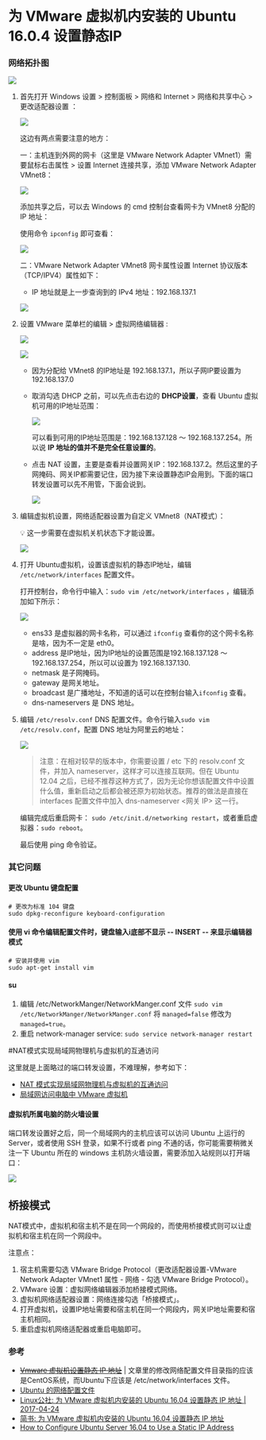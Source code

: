# 为 VMware 虚拟机内安装的 Ubuntu 16.0.4 设置静态IP

### 网络拓扑图

![](http://on-img.com/chart_image/5b1f52fce4b00490ac9567be.png?_=1528783139062)



1. 首先打开 Windows 设置 > 控制面板 > 网络和 Internet > 网络和共享中心 > 更改适配器设置 ：

   ![](https://ws1.sinaimg.cn/large/006tKfTcgy1fs7ol4ixpwj31kw0epdgv.jpg)

   这边有两点需要注意的地方：

   一：主机连到外网的网卡（这里是 VMware Network Adapter VMnet1）需要鼠标右击属性 > 设置 Internet 连接共享，添加 VMware Network Adapter VMnet8：

   ![](https://ws3.sinaimg.cn/large/006tKfTcgy1fs7orjfkq6j30bm0brdfz.jpg)

   添加共享之后，可以去 Windows 的 cmd 控制台查看网卡为 VMnet8 分配的 IP 地址：

   使用命令 `ipconfig` 即可查看：

   ![](https://ws4.sinaimg.cn/large/006tKfTcgy1fs7oythwa4j30xa07gt8q.jpg)



   二：VMware Network Adapter VMnet8 网卡属性设置 Internet 协议版本（TCP/IPV4）属性如下：

   * IP 地址就是上一步查询到的 IPv4 地址：192.168.137.1

   ![](https://ws3.sinaimg.cn/large/006tKfTcgy1fs7ow41s5kj31cc0wsgoi.jpg)

2. 设置 VMware 菜单栏的编辑 > 虚拟网络编辑器 :

   ![](https://ws4.sinaimg.cn/large/006tKfTcgy1fs7pcglusij30ge0a2t90.jpg)

   ![](https://ws1.sinaimg.cn/large/006tKfTcgy1fs7pfw9md6j30wq0tc3zx.jpg)

   * 因为分配给 VMnet8 的IP地址是 192.168.137.1，所以子网IP要设置为192.168.137.0

   * 取消勾选 DHCP 之前，可以先点击右边的 **DHCP设置**，查看 Ubuntu 虚拟机可用的IP地址范围：

     ![](https://ws3.sinaimg.cn/large/006tKfTcgy1fs7pjfcpcbj30v60mudgt.jpg)

     可以看到可用的IP地址范围是：192.168.137.128 ～ 192.168.137.254。所以说 **IP 地址的值并不是完全任意设置的**。

   * 点击 NAT 设置，主要是查看并设置网关IP：192.168.137.2。然后这里的子网掩码、网关IP都需要记住，因为接下来设置静态IP会用到。下面的端口转发设置可以先不用管，下面会说到。

     ![](https://ws3.sinaimg.cn/large/006tKfTcgy1fs7plqiphuj30rg0t6js7.jpg)

3. 编辑虚拟机设置，网络适配器设置为自定义 VMnet8（NAT模式）：

   💡 这一步需要在虚拟机关机状态下才能设置。

   ![](https://ws2.sinaimg.cn/large/006tKfTcgy1fs7prcotp1j312u0rc3ze.jpg)

4. 打开 Ubuntu虚拟机，设置该虚拟机的静态IP地址，编辑 `/etc/network/interfaces` 配置文件。

   打开控制台，命令行中输入：`sudo vim /etc/network/interfaces` ，编辑添加如下所示：

   ![](https://ws2.sinaimg.cn/large/006tKfTcgy1fs7pt4dj2ij30ew08bq37.jpg)

   * ens33 是虚拟器的网卡名称，可以通过 `ifconfig` 查看你的这个网卡名称是啥，因为不一定是 eth0。
   * address 是IP地址，因为IP地址的设置范围是192.168.137.128 ～ 192.168.137.254，所以可以设置为 192.168.137.130.
   * netmask 是子网掩码。
   * gateway 是网关地址。
   * broadcast 是广播地址，不知道的话可以在控制台输入`ifconfig` 查看。
   * dns-nameservers 是 DNS 地址。

5. 编辑 `/etc/resolv.conf` DNS 配置文件。命令行输入`sudo vim /etc/resolv.conf`，配置 DNS 地址为阿里云的地址：

   ![](https://ws3.sinaimg.cn/large/006tKfTcgy1fs7py6sg0xj30ka02r74i.jpg)

   > 注意：在相对较早的版本中，你需要设置 / etc 下的 resolv.conf 文件，并加入 nameserver，这样才可以连接互联网。但在 Ubuntu 12.04 之后，已经不推荐这种方式了，因为无论你想该配置文件中设置什么值，重新启动之后都会被还原为初始状态。推荐的做法是直接在 interfaces 配置文件中加入 dns-nameserver <网关 IP> 这一行。

   编辑完成后重启网卡：  `sudo /etc/init.d/networking restart`，或者重启虚拟器：`sudo reboot`。

   最后使用 ping 命令验证。



### 其它问题

#### 更改 Ubuntu 键盘配置

```shell
# 更改为标准 104 键盘
sudo dpkg-reconfigure keyboard-configuration
```



#### 使用 vi 命令编辑配置文件时，键盘输入i底部不显示 -- INSERT -- 来显示编辑器模式

```shell
# 安装并使用 vim
sudo apt-get install vim
```



#### su

1. 编辑 /etc/NetworkManger/NetworkManger.conf 文件
   `sudo vim /etc/NetworkManger/NetworkManger.conf`
   将 `managed=false` 修改为 `managed=true`。
2. 重启 network-manager service:
   `sudo service network-manager restart`



#NAT模式实现局域网物理机与虚拟机的互通访问

这里就是上面略过的端口转发设置，不难理解，参考如下：

* [ NAT 模式实现局域网物理机与虚拟机的互通访问](https://blog.csdn.net/u011031430/article/details/77131841)
* [局域网访问电脑中 VMware 虚拟机](https://blog.csdn.net/u012268339/article/details/61204801)

#### 虚拟机所属电脑的防火墙设置

端口转发设置好之后，同一个局域网内的主机应该可以访问 Ubuntu 上运行的 Server，或者使用 SSH 登录，如果不行或者 ping 不通的话，你可能需要稍微关注一下 Ubuntu 所在的 windows 主机防火墙设置，需要添加入站规则以打开端口：

![](https://ws3.sinaimg.cn/large/006tKfTcgy1fs7q34gfc8j30c10fnglj.jpg)



## 桥接模式

NAT模式中，虚拟机和宿主机不是在同一个网段的，而使用桥接模式则可以让虚拟机和宿主机在同一个网段中。

注意点：

1. 宿主机需要勾选 VMware Bridge Protocol（更改适配器设置-VMware Network Adapter VMnet1 属性 - 网络 - 勾选 VMware Bridge Protocol）。
2. VMware 设置：虚拟网络编辑器添加桥接模式网络。
3. 虚拟机网络适配器设置：网络连接勾选「桥接模式」。
4. 打开虚拟机，设置IP地址需要和宿主机在同一个网段内，网关IP地址需要和宿主机相同。
5. 重启虚拟机网络适配器或重启电脑即可。



### 参考

* [~~Vmware 虚拟机设置静态 IP 地址~~](https://www.cnblogs.com/chengssblog/p/6531964.html) | 文章里的修改网络配置文件目录指的应该是CentOS系统，而Ubuntu下应该是 /etc/network/interfaces 文件。
* [Ubuntu 的网络配置文件](http://blog.163.com/yi_yixinyiyi/blog/static/136286889201122221528757/)
* [Linux公社: 为 VMware 虚拟机内安装的 Ubuntu 16.04 设置静态 IP 地址 | 2017-04-24](https://www.linuxidc.com/Linux/2017-04/143102.htm)
* [简书: 为 VMware 虚拟机内安装的 Ubuntu 16.04 设置静态 IP 地址](https://www.jianshu.com/p/625de9911bfb)
* [How to Configure Ubuntu Server 16.04 to Use a Static IP Address](https://graspingtech.com/ubuntu-server-16-04-static-ip/)


